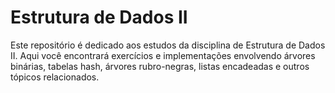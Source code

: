 <h1>Estrutura de Dados II</h1>
<p>
  Este repositório é dedicado aos estudos da disciplina de Estrutura de Dados II.  
  Aqui você encontrará exercícios e implementações envolvendo árvores binárias,  
  tabelas hash, árvores rubro-negras, listas encadeadas e outros tópicos relacionados.
</p>
